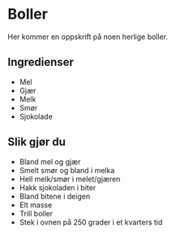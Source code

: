 # Boller

Her kommer en oppskrift på noen herlige boller.

## Ingredienser

- Mel
- Gjær
- Melk
- Smør
- Sjokolade

## Slik gjør du

- Bland mel og gjær
- Smelt smør og bland i melka
- Hell melk/smør i melet/gjæren
- Hakk sjokoladen i biter
- Bland bitene i deigen
- Elt masse
- Trill boller
- Stek i ovnen på 250 grader i et kvarters tid